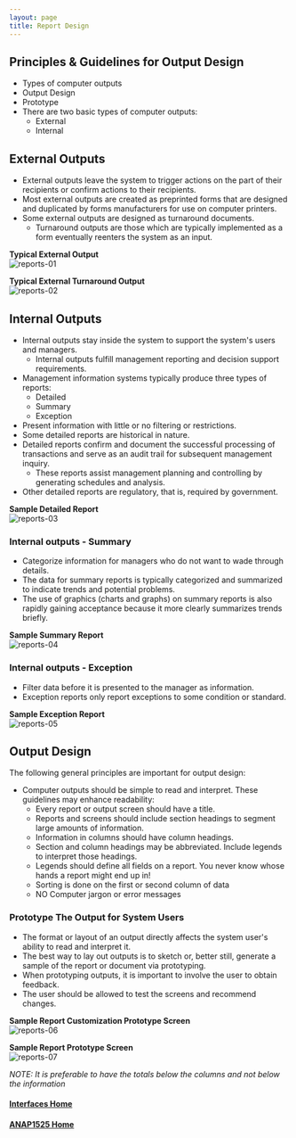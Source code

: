 ```yaml
---
layout: page
title: Report Design
---
```


## Principles & Guidelines for Output Design
* Types of computer outputs
* Output Design
* Prototype
* There are two basic types of computer outputs:
  * External
  * Internal

## External Outputs
* External outputs leave the system to trigger actions on the part of their recipients or confirm actions to their recipients.
* Most external outputs are created as preprinted forms that are designed and duplicated by forms manufacturers for use on computer printers. 
* Some external outputs are designed as turnaround documents.
  * Turnaround outputs are those which are typically implemented as a form eventually reenters the system as an input.

**Typical External Output**<br>
![reports-01](files/reports-01.jpg)

**Typical External Turnaround Output**<br>
![reports-02](files/reports-02.jpg)

## Internal Outputs
* Internal outputs stay inside the system to support the system's users and managers.
  * Internal outputs fulfill management reporting and decision support requirements. 
* Management information systems typically produce three types of reports: 
  * Detailed
  * Summary
  * Exception
* Present information with little or no filtering or restrictions. 
* Some detailed reports are historical in nature.
* Detailed reports confirm and document the successful processing of transactions and serve as an audit trail for subsequent management inquiry. 
  * These reports assist management planning and controlling by generating schedules and analysis. 
* Other detailed reports are regulatory, that is, required by government.

**Sample Detailed Report**<br>![reports-03](files/reports-03.jpg)

### Internal outputs - Summary
* Categorize information for managers who do not want to wade through details.
* The data for summary reports is typically categorized and summarized to indicate trends and potential problems. 
* The use of graphics (charts and graphs) on summary reports is also rapidly gaining acceptance because it more clearly summarizes trends briefly.

**Sample Summary Report**<br>![reports-04](files/reports-04.jpg)

### Internal outputs - Exception
* Filter data before it is presented to the manager as information.
* Exception reports only report exceptions to some condition or standard.

**Sample Exception Report**<br>![reports-05](files/reports-05.jpg)

## Output Design
The following general principles are important for output design:
* Computer outputs should be simple to read and interpret. These guidelines may enhance readability:
  * Every report or output screen should have a title.
  * Reports and screens should include section headings to segment large amounts of information.
  * Information in columns should have column headings.
  * Section and column headings may be abbreviated. Include legends to interpret those headings.
  * Legends should define all fields on a report. You never know whose hands a report might end up in! 
  * Sorting is done on the first or second column of data
  * NO Computer jargon or error messages

### Prototype The Output for System Users
* The format or layout of an output directly affects the system user's ability to read and interpret it. 
* The best way to lay out outputs is to sketch or, better still, generate a sample of the report or document via prototyping.
* When prototyping outputs, it is important to involve the user to obtain feedback. 
* The user should be allowed to test the screens and recommend changes. 

**Sample Report Customization Prototype Screen**<br>
![reports-06](files/reports-06.jpg)

**Sample Report Prototype Screen**<br>
![reports-07](files/reports-07.jpg)

*NOTE: It is preferable to have the totals below the columns and not below the information*

#### [Interfaces Home](index.md)
#### [ANAP1525 Home](../)